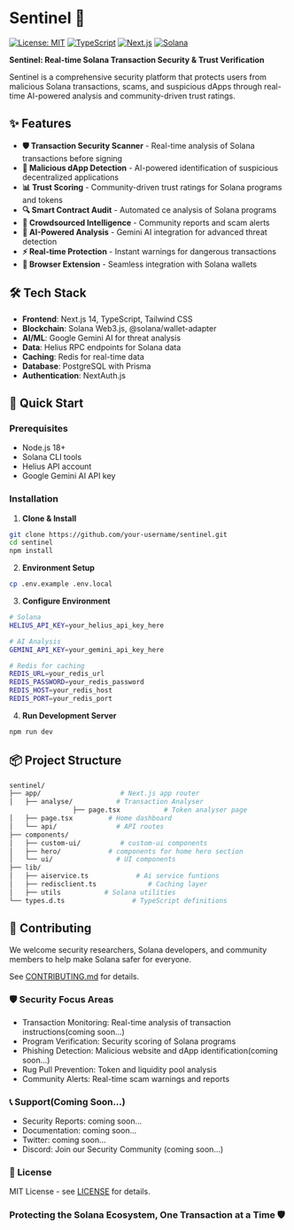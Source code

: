 # Sentinel 🔐

[![License: MIT](https://img.shields.io/badge/License-MIT-yellow.svg)](https://opensource.org/licenses/MIT)
[![TypeScript](https://img.shields.io/badge/TypeScript-5.0-blue.svg)](https://www.typescriptlang.org/)
[![Next.js](https://img.shields.io/badge/Next.js-14-black.svg)](https://nextjs.org/)
[![Solana](https://img.shields.io/badge/Solana-3C3C3D?style=flat&logo=solana&logoColor=white)](https://solana.com/)

**Sentinel: Real-time Solana Transaction Security & Trust Verification**

Sentinel is a comprehensive security platform that protects users from malicious Solana transactions, scams, and suspicious dApps through real-time AI-powered analysis and community-driven trust ratings.

## ✨ Features

- **🛡️ Transaction Security Scanner** - Real-time analysis of Solana transactions before signing
- **🚨 Malicious dApp Detection** - AI-powered identification of suspicious decentralized applications
- **📊 Trust Scoring** - Community-driven trust ratings for Solana programs and tokens
- **🔍 Smart Contract Audit** - Automated ce analysis of Solana programs
- **👥 Crowdsourced Intelligence** - Community reports and scam alerts
- **🤖 AI-Powered Analysis** - Gemini AI integration for advanced threat detection
- **⚡ Real-time Protection** - Instant warnings for dangerous transactions
- **📱 Browser Extension** - Seamless integration with Solana wallets

## 🛠 Tech Stack

- **Frontend**: Next.js 14, TypeScript, Tailwind CSS
- **Blockchain**: Solana Web3.js, @solana/wallet-adapter
- **AI/ML**: Google Gemini AI for threat analysis
- **Data**: Helius RPC endpoints for Solana data
- **Caching**: Redis for real-time data
- **Database**: PostgreSQL with Prisma
- **Authentication**: NextAuth.js

## 🚀 Quick Start

### Prerequisites

- Node.js 18+
- Solana CLI tools
- Helius API account
- Google Gemini AI API key

### Installation

1. **Clone & Install**

```bash
git clone https://github.com/your-username/sentinel.git
cd sentinel
npm install
```

2. **Environment Setup**

```bash
cp .env.example .env.local
```

3. **Configure Environment**

```bash
# Solana
HELIUS_API_KEY=your_helius_api_key_here

# AI Analysis
GEMINI_API_KEY=your_gemini_api_key_here

# Redis for caching
REDIS_URL=your_redis_url
REDIS_PASSWORD=your_redis_password
REDIS_HOST=your_redis_host
REDIS_PORT=your_redis_port

```

4. **Run Development Server**

```bash
npm run dev
```

## 📦 Project Structure

```bash
sentinel/
├── app/                    # Next.js app router
│   ├── analyse/           # Transaction Analyser
                ├── page.tsx           # Token analyser page
│   ├── page.tsx         # Home dashboard
│   └── api/               # API routes
├── components/
│   ├── custom-ui/          # custom-ui components
│   ├── hero/            # components for home hero section
│   └── ui/                # UI components
├── lib/
│   ├── aiservice.ts            # Ai service funtions
│   ├── redisclient.ts             # Caching layer
│   ├── utils           # Solana utilities
└── types.d.ts                 # TypeScript definitions
```

## 🤝 Contributing

We welcome security researchers, Solana developers, and community members to help make Solana safer for everyone.

See [CONTRIBUTING.md](/.github/CONTRIBUTING.md) for details.

### 🛡️ Security Focus Areas

- Transaction Monitoring: Real-time analysis of transaction instructions(coming soon...)
- Program Verification: Security scoring of Solana programs
- Phishing Detection: Malicious website and dApp identification(coming soon...)
- Rug Pull Prevention: Token and liquidity pool analysis
- Community Alerts: Real-time scam warnings and reports

### 📞 Support(Coming Soon...)

- Security Reports: coming soon...
- Documentation: coming soon...
- Twitter: coming soon...
- Discord: Join our Security Community (coming soon...)

### 📄 License

MIT License - see [LICENSE](LICENSE.md) for details.

### Protecting the Solana Ecosystem, One Transaction at a Time 🛡️

